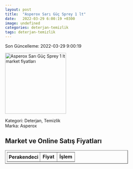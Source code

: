 ```yaml
---
layout: post
title:  "Asperox Sarı Güç Sprey 1 lt"
date:   2022-03-29 6:00:19 +0300
image: undefined
categories: deterjan-temizlik
tags: deterjan-temizlik
---
```


Son Güncelleme: 2022-03-29 9:00:19

<img src="undefined" width="200" alt="Asperox Sarı Güç Sprey 1 lt market fiyatları" />

Kategori: Deterjan, Temizlik
<br />
Marka: Asperox

<h2>Market ve Online Satış Fiyatları</h2>

<table border="1" style="padding: 5px;width:80%;">
  <tr>
    <td style="padding: 5px;"><strong>Perakendeci</strong></td>
    <td><strong>Fiyat</strong></td>
    <td><strong>İşlem</strong></td>
  </tr>
  
</table>
